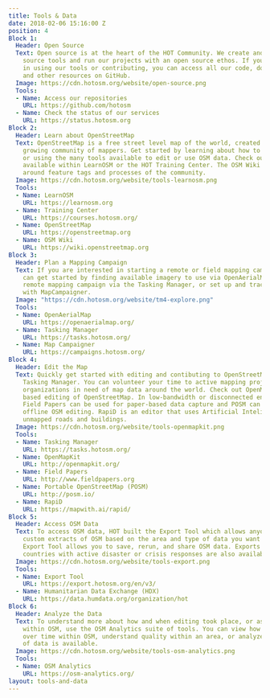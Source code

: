 ```yaml
---
title: Tools & Data
date: 2018-02-06 15:16:00 Z
position: 4
Block 1:
  Header: Open Source
  Text: Open source is at the heart of the HOT Community. We create and build open
    source tools and run our projects with an open source ethos. If you are interested
    in using our tools or contributing, you can access all our code, documentation,
    and other resources on GitHub.
  Image: https://cdn.hotosm.org/website/open-source.png
  Tools:
  - Name: Access our repositories
    URL: https://github.com/hotosm
  - Name: Check the status of our services
    URL: https://status.hotosm.org
Block 2:
  Header: Learn about OpenStreetMap
  Text: OpenStreetMap is a free street level map of the world, created by an ever
    growing community of mappers. Get started by learning about how to edit OpenStreetMap
    or using the many tools available to edit or use OSM data. Check out the resources
    available within LearnOSM or the HOT Training Center. The OSM Wiki has documentation
    around feature tags and processes of the community.
  Image: https://cdn.hotosm.org/website/tools-learnosm.png
  Tools:
  - Name: LearnOSM
    URL: https://learnosm.org
  - Name: Training Center
    URL: https://courses.hotosm.org/
  - Name: OpenStreetMap
    URL: https://openstreetmap.org
  - Name: OSM Wiki
    URL: https://wiki.openstreetmap.org
Block 3:
  Header: Plan a Mapping Campaign
  Text: If you are interested in starting a remote or field mapping campaign, you
    can get started by finding available imagery to use via OpenAerialMap, plan a
    remote mapping campaign via the Tasking Manager, or set up and track a field campaign
    with MapCampaigner.
  Image: "https://cdn.hotosm.org/website/tm4-explore.png"
  Tools:
  - Name: OpenAerialMap
    URL: https://openaerialmap.org/
  - Name: Tasking Manager
    URL: https://tasks.hotosm.org/
  - Name: Map Campaigner
    URL: https://campaigns.hotosm.org/
Block 4:
  Header: Edit the Map
  Text: Quickly get started with editing and contibuting to OpenStreetMap via the
    Tasking Manager. You can volunteer your time to active mapping projects and support
    organizations in need of map data around the world. Check out OpenMapKit for field
    based editing of OpenStreetMap. In low-bandwidth or disconnected environments,
    Field Papers can be used for paper-based data capture and POSM can be used for
    offline OSM editing. RapiD is an editor that uses Artificial Inteligence to detect
    unmapped roads and buildings.
  Image: https://cdn.hotosm.org/website/tools-openmapkit.png
  Tools:
  - Name: Tasking Manager
    URL: https://tasks.hotosm.org/
  - Name: OpenMapKit
    URL: http://openmapkit.org/
  - Name: Field Papers
    URL: http://www.fieldpapers.org
  - Name: Portable OpenStreetMap (POSM)
    URL: http://posm.io/
  - Name: RapiD
    URL: https://mapwith.ai/rapid/
Block 5:
  Header: Access OSM Data
  Text: To access OSM data, HOT built the Export Tool which allows anyone to create
    custom extracts of OSM based on the area and type of data you want to access.
    Export Tool allows you to save, rerun, and share OSM data. Exports for selected
    countries with active disaster or crisis responses are also available via HDX.
  Image: https://cdn.hotosm.org/website/tools-export.png
  Tools:
  - Name: Export Tool
    URL: https://export.hotosm.org/en/v3/
  - Name: Humanitarian Data Exchange (HDX)
    URL: https://data.humdata.org/organization/hot
Block 6:
  Header: Analyze the Data
  Text: To understand more about how and when editing took place, or assess quality
    within OSM, use the OSM Analytics suite of tools. You can view how data has changed
    over time within OSM, understand quality within an area, or analyze what type
    of data is available.
  Image: https://cdn.hotosm.org/website/tools-osm-analytics.png
  Tools:
  - Name: OSM Analytics
    URL: https://osm-analytics.org/
layout: tools-and-data
---
```


